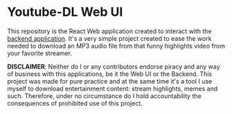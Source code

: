 # Youtube-DL Web UI

This repository is the React Web application created to interact with the [backend application](https://github.com/youtubedl-web/backend). It's a very simple project created to ease the work needed to download an MP3 audio file from that funny highlights video from your favorite streamer.

**DISCLAIMER**: Neither do I or any contributors endorse piracy and any way of business with this applications, be it the Web UI or the Backend. This project was made for pure practice and at the same time it's a tool I use myself to download entertainment content: stream highlights, memes and such. Therefore, under no circumstance do I hold accountability the consequences of prohibited use of this project.